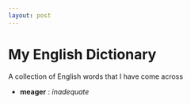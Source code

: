 ```yaml
---
layout: post
---
```


# My English Dictionary

A collection of English words that I have come across
- **meager** : *inadequate*

